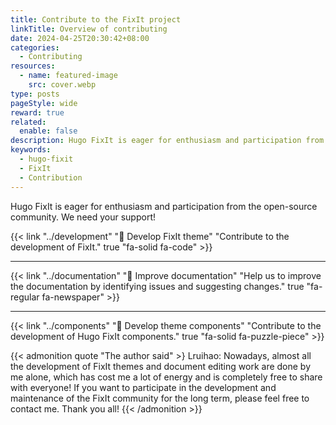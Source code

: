 ```yaml
---
title: Contribute to the FixIt project
linkTitle: Overview of contributing
date: 2024-04-25T20:30:42+08:00
categories:
  - Contributing
resources:
  - name: featured-image
    src: cover.webp
type: posts
pageStyle: wide
reward: true
related:
  enable: false
description: Hugo FixIt is eager for enthusiasm and participation from the open-source community. We need your support!
keywords: 
  - hugo-fixit
  - FixIt
  - Contribution
---
```


Hugo FixIt is eager for enthusiasm and participation from the open-source community. We need your support!

<!--more-->

{{< link "../development" "🔧 Develop FixIt theme" "Contribute to the development of FixIt." true "fa-solid fa-code" >}}

---

{{< link "../documentation" "📝 Improve documentation" "Help us to improve the documentation by identifying issues and suggesting changes." true "fa-regular fa-newspaper" >}}

---

{{< link "../components" "🧩 Develop theme components" "Contribute to the development of Hugo FixIt components." true "fa-solid fa-puzzle-piece" >}}

{{< admonition quote "The author said" >}
Lruihao: Nowadays, almost all the development of FixIt themes and document editing work are done by me alone, which has cost me a lot of energy and is completely free to share with everyone! If you want to participate in the development and maintenance of the FixIt community for the long term, please feel free to contact me. Thank you all!
{{< /admonition >}}
